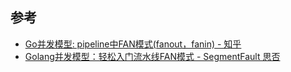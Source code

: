 ## 参考
- [Go并发模型: pipeline中FAN模式\(fanout，fanin\) \- 知乎](https://zhuanlan.zhihu.com/p/418296633)
- [Golang并发模型：轻松入门流水线FAN模式 \- SegmentFault 思否](https://segmentfault.com/a/1190000017182416)